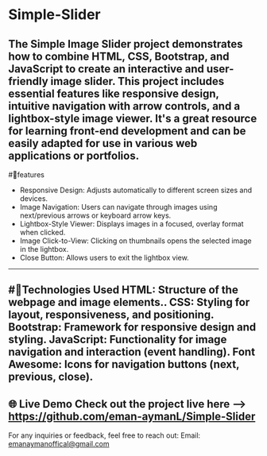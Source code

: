 # Simple-Slider
The Simple Image Slider project demonstrates how to combine HTML, CSS, Bootstrap, and JavaScript to create
an interactive and user-friendly image slider. This project includes essential features like responsive design,
intuitive navigation with arrow controls, and a lightbox-style image viewer. It's a great resource for 
learning front-end development and can be easily adapted for use in various web applications or portfolios.
----------------------------------------------------------------------------------------------------------------
#🌟features
- Responsive Design: Adjusts automatically to different screen sizes and devices.
- Image Navigation: Users can navigate through images using next/previous arrows or keyboard arrow keys.
- Lightbox-Style Viewer: Displays images in a focused, overlay format when clicked.
- Image Click-to-View: Clicking on thumbnails opens the selected image in the lightbox.
- Close Button: Allows users to exit the lightbox view.
----------------------------------------------------------------------------------------------------------------
#📂Technologies Used
HTML: Structure of the webpage and image elements..
CSS: Styling for layout, responsiveness, and positioning.
Bootstrap: Framework for responsive design and styling.
JavaScript:  Functionality for image navigation and interaction (event handling).
Font Awesome: Icons for navigation buttons (next, previous, close).
----------------------------------------------------------------------------------------------------------------
🌐 Live Demo
Check out the project live here --> https://github.com/eman-aymanL/Simple-Slider
----------------------------------------------------------------------------------------------------------------
For any inquiries or feedback, feel free to reach out:
Email: emanaymanoffical@gmail.com



